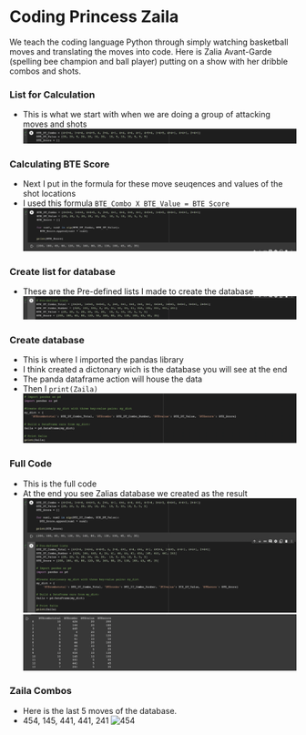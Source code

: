 # Coding Princess Zaila

We teach the coding language Python through simply watching basketball moves and translating the moves into code. Here is Zalia Avant-Garde (spelling bee champion and ball player) putting on a show with her dribble combos and shots. 

### List for Calculation

- This is what we start with when we are doing a group of attacking moves and shots 
![First List](https://github.com/rashadwest/rashadwest.github.io/blob/master/_posts/Coding_Moves_AA.png?raw=true)

### Calculating BTE Score

- Next I put in the formula for these move seuqences and values of the shot locations 
- I used this formula `BTE_Combo X BTE_Value = BTE Score`
![](https://github.com/rashadwest/rashadwest.github.io/blob/master/_posts/Coding_Moves_D2.png?raw=true)

### Create list for database

- These are the Pre-defined lists I made to create the database
![Coding_Moves_Second_List](https://github.com/rashadwest/rashadwest.github.io/blob/master/_posts/Coding_Moves_D4.png?raw=true)

### Create database

- This is where I imported the pandas library
- I think created a dictonary wich is the database you will see at the end 
- The panda dataframe action will house the data
- Then I `print(Zaila)`
![Coding Moves Calculations](https://github.com/rashadwest/rashadwest.github.io/blob/master/_posts/Coding_Moves_D3.png?raw=true)


### Full Code 
- This is the full code 
- At the end you see Zalias database we created as the result
![Full_Calculation](https://github.com/rashadwest/rashadwest.github.io/blob/master/_posts/Coding_Moves_C.png?raw=true)
![Database](https://github.com/rashadwest/rashadwest.github.io/blob/master/_posts/Coding_Moves_A.png?raw=true)

### Zaila Combos

- Here is the last 5 moves of the database.
- 454, 145, 441, 441, 241
![454](https://media.giphy.com/media/lmuIuFDmA3YDQuK7Wl/giphy-downsized-large.gif?raw=true)



